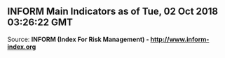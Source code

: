 ## INFORM Main Indicators as of Tue, 02 Oct 2018 03:26:22 GMT

Source: **INFORM (Index For Risk Management) - http://www.inform-index.org**